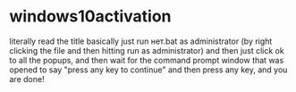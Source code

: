 # windows10activation
literally read the title
basically just run нет.bat as administrator (by right clicking the file and then hitting run as administrator) and then just click ok to all the popups, and then wait for the command prompt window that was opened to say "press any key to continue" and then press any key, and you are done!
